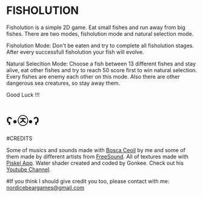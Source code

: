 # FISHOLUTION

Fisholution is a simple 2D game. Eat small fishes and run away from big fishes.
There are two modes, fisholution mode and natural selection mode.

Fisholution Mode: 
Don't be eaten and try to complete all fisholution stages. After every successfull fisholution your fish will evolve.

Natural Selecition Mode: 
Choose a fish between 13 different fishes and stay alive, eat other fishes and try to reach 50 score first to win natural selection. Every fishes are enemy each other on this mode. Also there are other dangerous sea creatures, so stay away them.  

Good Luck !!!
# ʕ•㉨•ʔ

#CREDITS

Some of musics and sounds made with [Bosca Ceoil](https://boscaceoil.net) by me and some of them made by different artists from [FreeSound](https://freesound.org).
All of textures made with [Piskel App](https://www.piskelapp.com).
Water shader created and coded by Gonkee. Check out his [Youtube Channel](https://www.youtube.com/channel/UCJqCPFHdbc6443G3Sz6VYDw/featured).

#If you think I should give credit you too, please contact with me: nordicebeargames@gmail.com


